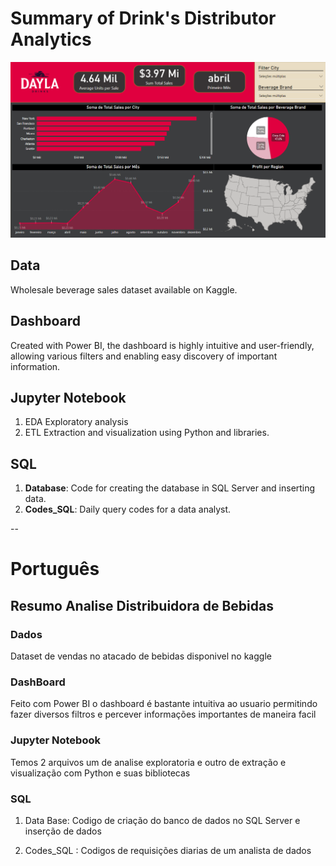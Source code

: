 # Summary of Drink's Distributor Analytics

![](./DashBoard/IMG/DashBoard.png)


## Data

Wholesale beverage sales dataset available on Kaggle.

## Dashboard

Created with Power BI, the dashboard is highly intuitive and user-friendly, allowing various filters and enabling easy discovery of important information.

## Jupyter Notebook

1. EDA Exploratory analysis 
2. ETL Extraction and visualization using Python and libraries.

## SQL

1. **Database**: Code for creating the database in SQL Server and inserting data.
2. **Codes_SQL**: Daily query codes for a data analyst.


--



# Português

## Resumo Analise Distribuidora de Bebidas


### Dados

Dataset de vendas no atacado de bebidas disponivel no kaggle 

### DashBoard

Feito com Power BI o dashboard é bastante intuitiva ao usuario permitindo fazer diversos filtros e percever informações importantes de maneira facil

### Jupyter Notebook

Temos 2 arquivos um de analise exploratoria e outro de extração e visualização com Python e suas bibliotecas

### SQL

1. Data Base: Codigo de criação do banco de dados no SQL Server e inserção de dados

2. Codes_SQL : Codigos de requisições diarias de um analista de dados
